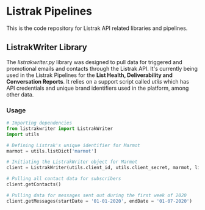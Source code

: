 # Listrak Pipelines

This is the code repository for Listrak API related libraries and pipelines.

## ListrakWriter Library

The *listrakwriter.py* library was designed to pull data for triggered and promotional emails and contacts through the Listrak API. It's currently being used in the Listrak Pipelines for the **List Health, Deliverability and Conversation Reports**. It relies on a support script called *utils* which has API credentials and unique brand identifiers used in the platform, among other data.

### Usage

```python
# Importing dependencies
from listrakwriter import ListrakWriter
import utils

# Defining Listrak's unique identifier for Marmot
marmot = utils.listDict['marmot']

# Initiating the ListrakWriter object for Marmot
client = ListrakWriter(utils.client_id, utils.client_secret, marmot, listName = 'Marmot')

# Pulling all contact data for subscribers
client.getContacts()

# Pulling data for messages sent out during the first week of 2020
client.getMessages(startDate = '01-01-2020', endDate = '01-07-2020')
```
